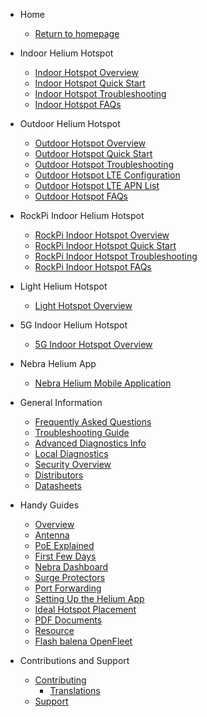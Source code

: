 <!-- docs/_sidebar.md -->

- Home

  - [Return to homepage](/)

- Indoor Helium Hotspot

  - [Indoor Hotspot Overview](indoor-hotspot/overview.md)
  - [Indoor Hotspot Quick Start](indoor-hotspot/quick-start.md)
  - [Indoor Hotspot Troubleshooting](indoor-hotspot/troubleshooting.md)
  - [Indoor Hotspot FAQs](indoor-hotspot/indoor-faq.md)

- Outdoor Helium Hotspot

  - [Outdoor Hotspot Overview](outdoor-hotspot/overview.md)
  - [Outdoor Hotspot Quick Start](outdoor-hotspot/quick-start.md)
  - [Outdoor Hotspot Troubleshooting](outdoor-hotspot/troubleshooting.md)
  - [Outdoor Hotspot LTE Configuration](outdoor-hotspot/lte-config.md)
  - [Outdoor Hotspot LTE APN List](outdoor-hotspot/lte-apns.md)
  - [Outdoor Hotspot FAQs](outdoor-hotspot/outdoor-faq.md)

- RockPi Indoor Helium Hotspot

  - [RockPi Indoor Hotspot Overview](indoor-rockpi-hotspot/overview.md)
  - [RockPi Indoor Hotspot Quick Start](indoor-rockpi-hotspot/quick-start.md)
  - [RockPi Indoor Hotspot Troubleshooting](indoor-rockpi-hotspot/troubleshooting.md)
  - [RockPi Indoor Hotspot FAQs](indoor-rockpi-hotspot/indoor-faq.md)

- Light Helium Hotspot

  - [Light Hotspot Overview](light-hotspot/overview.md)

- 5G Indoor Helium Hotspot

  - [5G Indoor Hotspot Overview](5g-indoor-hotspot/overview.md)

- Nebra Helium App
  - [Nebra Helium Mobile Application](mobile-app.md)

- General Information

  - [Frequently Asked Questions](FAQs.md)
  - [Troubleshooting Guide](handy-guides/troubleshooting.md)
  - [Advanced Diagnostics Info](handy-guides/advanced-diagnostics.md)
  - [Local Diagnostics](handy-guides/local-diagnostics.md)
  - [Security Overview](security.md)
  - [Distributors](distributors.md)
  - [Datasheets](datasheets.md)

- Handy Guides

  - [Overview](handy-guides/overview.md)
  - [Antenna](handy-guides/antenna/overview.md)
  - [PoE Explained](handy-guides/poe-explained.md)
  - [First Few Days](handy-guides/first-days.md)
  - [Nebra Dashboard](handy-guides/dashboard.md)
  - [Surge Protectors](handy-guides/surge-protectors.md)
  - [Port Forwarding](handy-guides/port-forwarding/overview.md)
  - [Setting Up the Helium App](handy-guides/setting-up-hnt-app.md)
  - [Ideal Hotspot Placement](handy-guides/hotspot-ideal-location.md)
  - [PDF Documents](pdfs/overview.md)
  - [Resource](handy-guides/resources.md)
  - [Flash balena OpenFleet](handy-guides/flash-sd.md)

- Contributions and Support

  - [Contributing](contributing/overview.md)
    - [Translations](contributing/translations.md)
  - [Support](support.md)
